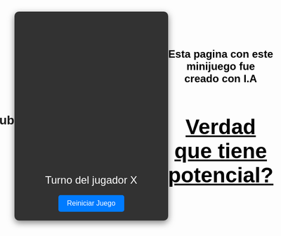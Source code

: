 # hub
<!DOCTYPE html>
<html lang="es">
<head>
    <meta charset="UTF-8">
    <meta name="viewport" content="width=device-width, initial-scale=1.0">
    <title>Juego de Tres en Raya</title>
    <style>
        body {
            font-family: Arial, sans-serif;
            display: flex;
            justify-content: center;
            align-items: center;
            height: 100vh;
            margin: 0;
            background url('k.jpg')no-repeat center center fixed;
            background-size: cover;
        }
        .game-container {
            background-color: rgba(0, 0, 0, 0.8); /* Fondo oscuro semitransparente */
            padding: 20px;
            border-radius: 10px;
            box-shadow: 0px 5px 15px rgba(0, 0, 0, 0.5);
            text-align: center;
        }
        .game-board {
            display: grid;
            grid-template-columns: repeat(3, 100px);
            grid-template-rows: repeat(3, 100px);
            gap: 5px;
            margin: 20px auto;
        }
        .cell {
            width: 100px;
            height: 100px;
            background-color: #fff;
            border: 2px solid #000;
            display: flex;
            justify-content: center;
            align-items: center;
            font-size: 2rem;
            font-weight: bold;
            cursor: pointer;
            transition: transform 0.2s, background-color 0.2s;
        }
        .cell.taken {
            cursor: not-allowed;
            background-color: #ccc;
        }
        .cell:hover:not(.taken) {
            background-color: #f0f0f0;
            transform: scale(1.1);
        }
        .message {
            font-size: 1.5rem;
            color: white;
            margin: 20px 0;
        }
        .reset-button {
            padding: 10px 20px;
            font-size: 1rem;
            background-color: #007BFF;
            color: white;
            border: none;
            border-radius: 5px;
            cursor: pointer;
            transition: background-color 0.3s;
        }
        .reset-button:hover {
            background-color: #0056b3;
        }
    </style>
</head>
<body>
    <div class="game-container">
        <div class="game-board" id="board"></div>
        <div class="message" id="message">Turno del jugador X</div>
        <button class="reset-button" id="resetButton">Reiniciar Juego</button>
    </div>

    <script>
        let currentPlayer = 'X';
        let gameBoard = ['', '', '', '', '', '', '', '', ''];
        const boardElement = document.getElementById('board');
        const messageElement = document.getElementById('message');
        const resetButton = document.getElementById('resetButton');

        function renderBoard() {
            boardElement.innerHTML = '';
            gameBoard.forEach((cell, index) => {
                const cellElement = document.createElement('div');
                cellElement.classList.add('cell');
                if (cell) {
                    cellElement.textContent = cell;
                    cellElement.classList.add('taken');
                }
                cellElement.addEventListener('click', () => handlePlayerMove(index));
                boardElement.appendChild(cellElement);
            });
        }

        function handlePlayerMove(index) {
            if (gameBoard[index] || checkWinner(gameBoard)) return;

            gameBoard[index] = currentPlayer;
            renderBoard();

            if (checkWinner(gameBoard)) {
                messageElement.textContent = `¡Jugador ${currentPlayer} gana!`;
            } else if (gameBoard.every(cell => cell)) {
                messageElement.textContent = '¡Empate!';
            } else {
                currentPlayer = currentPlayer === 'X' ? 'O' : 'X';
                messageElement.textContent = `Turno del jugador ${currentPlayer}`;
                if (currentPlayer === 'O') {
                    setTimeout(() => computerMove(), 500);
                }
            }
        }

        function computerMove() {
            if (checkWinner(gameBoard)) return;

            const bestMove = minimax(gameBoard, 'O');
            gameBoard[bestMove.index] = 'O';
            renderBoard();

            if (checkWinner(gameBoard)) {
                messageElement.textContent = '¡La computadora gana!';
            } else if (gameBoard.every(cell => cell)) {
                messageElement.textContent = '¡Empate!';
            } else {
                currentPlayer = 'X';
                messageElement.textContent = `Turno del jugador ${currentPlayer}`;
            }
        }

        function minimax(board, player) {
            const availableMoves = getAvailableMoves(board);

            if (checkWinner(board, 'X')) return { score: -10 };
            if (checkWinner(board, 'O')) return { score: 10 };
            if (availableMoves.length === 0) return { score: 0 };

            const moves = [];
            for (let i = 0; i < availableMoves.length; i++) {
                const move = availableMoves[i];
                const newBoard = [...board];
                newBoard[move] = player;

                const result = minimax(newBoard, player === 'O' ? 'X' : 'O');
                moves.push({ index: move, score: result.score });
            }

            let bestMove;
            if (player === 'O') {
                let bestScore = -Infinity;
                for (let i = 0; i < moves.length; i++) {
                    if (moves[i].score > bestScore) {
                        bestScore = moves[i].score;
                        bestMove = moves[i];
                    }
                }
            } else {
                let bestScore = Infinity;
                for (let i = 0; i < moves.length; i++) {
                    if (moves[i].score < bestScore) {
                        bestScore = moves[i].score;
                        bestMove = moves[i];
                    }
                }
            }
            return bestMove;
        }

        function getAvailableMoves(board) {
            return board.map((cell, index) => cell === '' ? index : null).filter(index => index !== null);
        }

        function checkWinner(board, player = null) {
            const winPatterns = [
                [0, 1, 2],
                [3, 4, 5],
                [6, 7, 8],
                [0, 3, 6],
                [1, 4, 7],
                [2, 5, 8],
                [0, 4, 8],
                [2, 4, 6]
            ];

            if (player) {
                return winPatterns.some(pattern =>
                    pattern.every(index => board[index] === player)
                );
            }

            return winPatterns.some(pattern => {
                const [a, b, c] = pattern;
                return board[a] && board[a] === board[b] && board[a] === board[c];
            });
        }

        function resetGame() {
            gameBoard = ['', '', '', '', '', '', '', '', ''];
            currentPlayer = 'X';
            messageElement.textContent = `Turno del jugador ${currentPlayer}`;
            renderBoard();
        }

        resetButton.addEventListener('click', resetGame);

        resetGame();
    </script>
<br>
<br>
<Center>

<FONT FACE="ARIAL" COLOR="BLACK" SIZE=5> <H1>  Esta pagina con este minijuego fue creado con I.A </H1> </FONT>
<A HREF=""> <FONT FACE="ARIAL" COLOR="BLACK" SIZE=5> <H1>  Verdad que tiene potencial? </H1> </FONT> </A>
</center>
</body>
</html>

